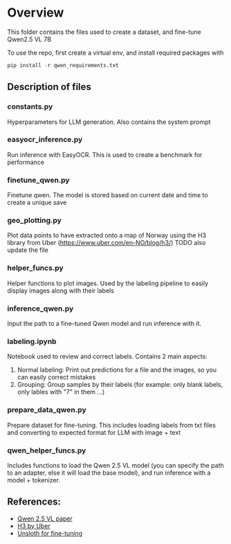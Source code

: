 # Overview

This folder contains the files used to create a dataset, and fine-tune Qwen2.5 VL 7B

To use the repo, first create a virtual env, and install required packages with 

```python
pip install -r qwen_requirements.txt
```




## Description of files

### constants.py
Hyperparameters for LLM generation. Also contains the system prompt

### easyocr_inference.py
Run inference with EasyOCR. This is used to create a benchmark for performance

### finetune_qwen.py
Finetune qwen. The model is stored based on current date and time to create a unique save

### geo_plotting.py
Plot data points to have extracted onto a map of Norway using the H3 library from Uber (https://www.uber.com/en-NO/blog/h3/)
TODO also update the file

### helper_funcs.py
Helper functions to plot images. Used by the labeling pipeline to easily display images along with their labels

### inference_qwen.py
Input the path to a fine-tuned Qwen model and run inference with it.

### labeling.ipynb
Notebook used to review and correct labels. Contains 2 main aspects:
1. Normal labeling: Print out predictions for a file and the images, so you can easily correct mistakes
2. Grouping: Group samples by their labels (for example: only blank labels, only lables with "7" in them ...)

### prepare_data_qwen.py
Prepare dataset for fine-tuning. This includes loading labels from txt files and converting to expected format for LLM with image + text

### qwen_helper_funcs.py
Includes functions to load the Qwen 2.5 VL model (you can specify the path to an adapter, else it will load the base model), and run inference with a model + tokenizer.



## References:
- [Qwen 2.5 VL paper](https://arxiv.org/abs/2502.13923)
- [H3 by Uber](https://www.uber.com/en-NO/blog/h3/)
- [Unsloth for fine-tuning](https://docs.unsloth.ai/)